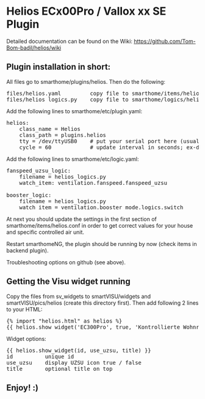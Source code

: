 # Helios ECx00Pro / Vallox xx SE Plugin

Detailed documentation can be found on the Wiki:
https://github.com/Tom-Bom-badil/helios/wiki


Plugin installation in short:
-----------------------------

All files go to smarthome/plugins/helios. Then do the following:

<pre>
files/helios.yaml         copy file to smarthome/items/helios.yaml
files/helios_logics.py    copy file to smarthome/logics/helios_logics.py
</pre>

Add the following lines to smarthome/etc/plugin.yaml:

<pre>
helios:
    class_name = Helios
    class_path = plugins.helios
    tty = /dev/ttyUSB0    # put your serial port here (usually /dev/ttyUSB0 or /dev/ttyAMA0)
    cycle = 60            # update interval in seconds; ex-default: 300
</pre>

Add the following lines to smarthome/etc/logic.yaml:

<pre>
fanspeed_uzsu_logic:
    filename = helios_logics.py
    watch_item: ventilation.fanspeed.fanspeed_uzsu

booster_logic:
    filename = helios_logics.py 
    watch_item = ventilation.booster_mode.logics.switch 
</pre>

At next you should update the settings in the first section of smarthome/items/helios.conf in order to get correct values for your house and specific controlled air unit.

Restart smarthomeNG, the plugin should be running by now (check items in backend plugin).

Troubleshooting options on github (see above).

Getting the Visu widget running
-------------------------------
Copy the files from sv_widgets to smartVISU/widgets and smartVISU/pics/helios (create this directory first). Then add following 2 lines to your HTML:

<pre>
{% import "helios.html" as helios %}
{{ helios.show_widget('EC300Pro', true, 'Kontrollierte Wohnraumlüftung') }}
</pre>

Widget options:
<pre>
{{ helios.show_widget(id, use_uzsu, title) }}
id          unique id
use_uzsu    display UZSU icon true / false
title       optional title on top
</pre>

Enjoy! :)
---------

